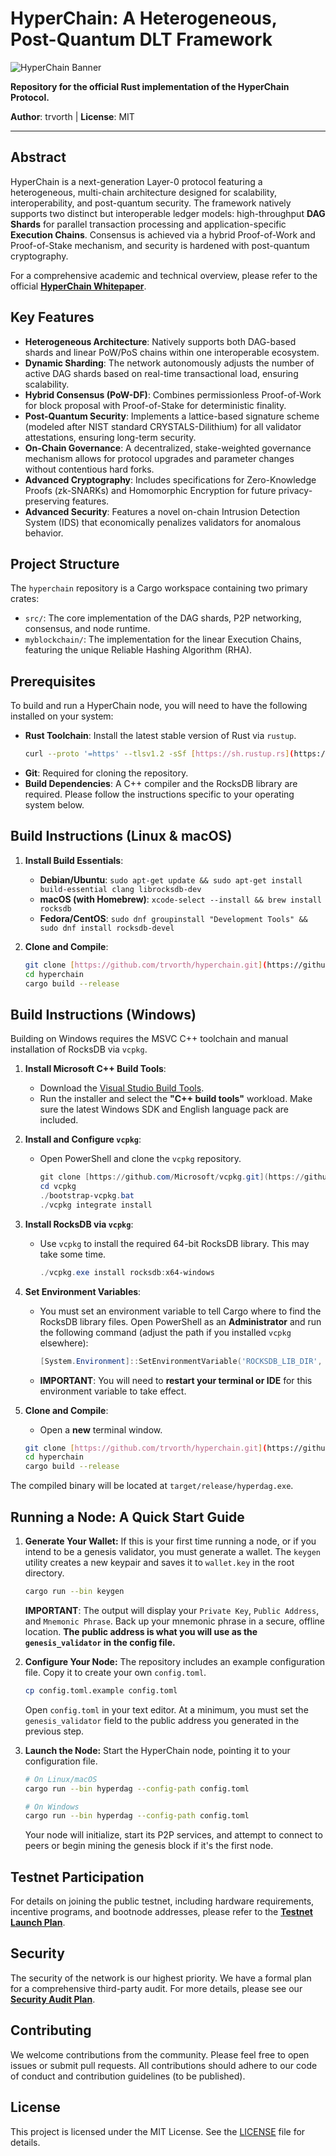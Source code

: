 # HyperChain: A Heterogeneous, Post-Quantum DLT Framework

![HyperChain Banner](https://placehold.co/1200x300/1a1a2e/e0e0e0?text=HyperChain)

**Repository for the official Rust implementation of the HyperChain Protocol.**

**Author**: trvorth | **License**: MIT

---

## Abstract

HyperChain is a next-generation Layer-0 protocol featuring a heterogeneous, multi-chain architecture designed for scalability, interoperability, and post-quantum security. The framework natively supports two distinct but interoperable ledger models: high-throughput **DAG Shards** for parallel transaction processing and application-specific **Execution Chains**. Consensus is achieved via a hybrid Proof-of-Work and Proof-of-Stake mechanism, and security is hardened with post-quantum cryptography.

For a comprehensive academic and technical overview, please refer to the official [**HyperChain Whitepaper**](./docs/hyperchain-whitepaper.pdf).

## Key Features

* **Heterogeneous Architecture**: Natively supports both DAG-based shards and linear PoW/PoS chains within one interoperable ecosystem.
* **Dynamic Sharding**: The network autonomously adjusts the number of active DAG shards based on real-time transactional load, ensuring scalability.
* **Hybrid Consensus (PoW-DF)**: Combines permissionless Proof-of-Work for block proposal with Proof-of-Stake for deterministic finality.
* **Post-Quantum Security**: Implements a lattice-based signature scheme (modeled after NIST standard CRYSTALS-Dilithium) for all validator attestations, ensuring long-term security.
* **On-Chain Governance**: A decentralized, stake-weighted governance mechanism allows for protocol upgrades and parameter changes without contentious hard forks.
* **Advanced Cryptography**: Includes specifications for Zero-Knowledge Proofs (zk-SNARKs) and Homomorphic Encryption for future privacy-preserving features.
* **Advanced Security**: Features a novel on-chain Intrusion Detection System (IDS) that economically penalizes validators for anomalous behavior.

## Project Structure

The `hyperchain` repository is a Cargo workspace containing two primary crates:
* `src/`: The core implementation of the DAG shards, P2P networking, consensus, and node runtime.
* `myblockchain/`: The implementation for the linear Execution Chains, featuring the unique Reliable Hashing Algorithm (RHA).

## Prerequisites

To build and run a HyperChain node, you will need to have the following installed on your system:

* **Rust Toolchain**: Install the latest stable version of Rust via `rustup`.
    ```bash
    curl --proto '=https' --tlsv1.2 -sSf [https://sh.rustup.rs](https://sh.rustup.rs) | sh
    ```
* **Git**: Required for cloning the repository.
* **Build Dependencies**: A C++ compiler and the RocksDB library are required. Please follow the instructions specific to your operating system below.

## Build Instructions (Linux & macOS)

1.  **Install Build Essentials**:
    * **Debian/Ubuntu**: `sudo apt-get update && sudo apt-get install build-essential clang librocksdb-dev`
    * **macOS (with Homebrew)**: `xcode-select --install && brew install rocksdb`
    * **Fedora/CentOS**: `sudo dnf groupinstall "Development Tools" && sudo dnf install rocksdb-devel`

2.  **Clone and Compile**:
    ```bash
    git clone [https://github.com/trvorth/hyperchain.git](https://github.com/trvorth/hyperchain.git)
    cd hyperchain
    cargo build --release
    ```

## Build Instructions (Windows)

Building on Windows requires the MSVC C++ toolchain and manual installation of RocksDB via `vcpkg`.

1.  **Install Microsoft C++ Build Tools**:
    * Download the [Visual Studio Build Tools](https://visualstudio.microsoft.com/visual-cpp-build-tools/).
    * Run the installer and select the **"C++ build tools"** workload. Make sure the latest Windows SDK and English language pack are included.

2.  **Install and Configure `vcpkg`**:
    * Open PowerShell and clone the `vcpkg` repository.
        ```powershell
        git clone [https://github.com/Microsoft/vcpkg.git](https://github.com/Microsoft/vcpkg.git)
        cd vcpkg
        ./bootstrap-vcpkg.bat
        ./vcpkg integrate install
        ```

3.  **Install RocksDB via `vcpkg`**:
    * Use `vcpkg` to install the required 64-bit RocksDB library. This may take some time.
        ```powershell
        ./vcpkg.exe install rocksdb:x64-windows
        ```

4.  **Set Environment Variables**:
    * You must set an environment variable to tell Cargo where to find the RocksDB library files. Open PowerShell as an **Administrator** and run the following command (adjust the path if you installed `vcpkg` elsewhere):
        ```powershell
        [System.Environment]::SetEnvironmentVariable('ROCKSDB_LIB_DIR', 'C:\path\to\vcpkg\installed\x64-windows\lib', [System.EnvironmentVariableTarget]::Machine)
        ```
    * **IMPORTANT**: You will need to **restart your terminal or IDE** for this environment variable to take effect.

5.  **Clone and Compile**:
    * Open a **new** terminal window.
    ```bash
    git clone [https://github.com/trvorth/hyperchain.git](https://github.com/trvorth/hyperchain.git)
    cd hyperchain
    cargo build --release
    ```
The compiled binary will be located at `target/release/hyperdag.exe`.

## Running a Node: A Quick Start Guide

1.  **Generate Your Wallet:**
    If this is your first time running a node, or if you intend to be a genesis validator, you must generate a wallet. The `keygen` utility creates a new keypair and saves it to `wallet.key` in the root directory.
    ```bash
    cargo run --bin keygen
    ```
    **IMPORTANT**: The output will display your `Private Key`, `Public Address`, and `Mnemonic Phrase`. Back up your mnemonic phrase in a secure, offline location. **The public address is what you will use as the `genesis_validator` in the config file.**

2.  **Configure Your Node:**
    The repository includes an example configuration file. Copy it to create your own `config.toml`.
    ```bash
    cp config.toml.example config.toml
    ```
    Open `config.toml` in your text editor. At a minimum, you must set the `genesis_validator` field to the public address you generated in the previous step.

3.  **Launch the Node:**
    Start the HyperChain node, pointing it to your configuration file.
    ```bash
    # On Linux/macOS
    cargo run --bin hyperdag --config-path config.toml

    # On Windows
    cargo run --bin hyperdag --config-path config.toml
    ```
    Your node will initialize, start its P2P services, and attempt to connect to peers or begin mining the genesis block if it's the first node.

## Testnet Participation

For details on joining the public testnet, including hardware requirements, incentive programs, and bootnode addresses, please refer to the [**Testnet Launch Plan**](./docs/testnet-plan.md).

## Security

The security of the network is our highest priority. We have a formal plan for a comprehensive third-party audit. For more details, please see our [**Security Audit Plan**](./docs/security-audit-plan.md).

## Contributing

We welcome contributions from the community. Please feel free to open issues or submit pull requests. All contributions should adhere to our code of conduct and contribution guidelines (to be published).

## License

This project is licensed under the MIT License. See the [LICENSE](./LICENSE) file for details.

